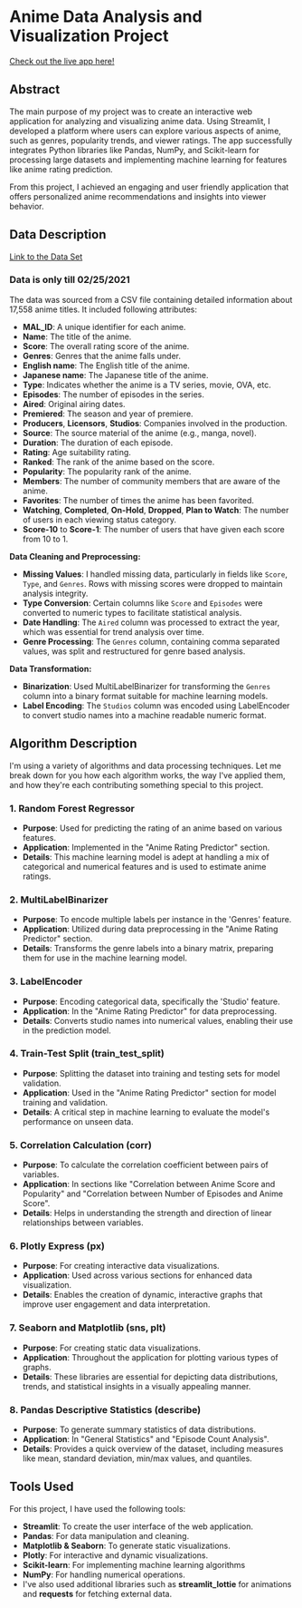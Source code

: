 # Anime Data Analysis and Visualization Project

[Check out the live app here!](https://navdeeps-eda-app.streamlit.app/)

## Abstract
The main purpose of my project was to create an interactive web application for analyzing and visualizing anime data. Using Streamlit, I developed a platform where users can explore various aspects of anime, such as genres, popularity trends, and viewer ratings. The app successfully integrates Python libraries like Pandas, NumPy, and Scikit-learn for processing large datasets and implementing machine learning for features like anime rating prediction.

From this project, I achieved an engaging and user friendly application that offers personalized anime recommendations and insights into viewer behavior.

## Data Description

[Link to the Data Set](https://www.kaggle.com/datasets/hernan4444/anime-recommendation-database-2020?select=anime.csv)

### Data is only till 02/25/2021

The data was sourced from a CSV file containing detailed information about 17,558 anime titles. It included following attributes:

- **MAL_ID**: A unique identifier for each anime.
- **Name**: The title of the anime.
- **Score**: The overall rating score of the anime.
- **Genres**: Genres that the anime falls under.
- **English name**: The English title of the anime.
- **Japanese name**: The Japanese title of the anime.
- **Type**: Indicates whether the anime is a TV series, movie, OVA, etc.
- **Episodes**: The number of episodes in the series.
- **Aired**: Original airing dates.
- **Premiered**: The season and year of premiere.
- **Producers**, **Licensors**, **Studios**: Companies involved in the production.
- **Source**: The source material of the anime (e.g., manga, novel).
- **Duration**: The duration of each episode.
- **Rating**: Age suitability rating.
- **Ranked**: The rank of the anime based on the score.
- **Popularity**: The popularity rank of the anime.
- **Members**: The number of community members that are aware of the anime.
- **Favorites**: The number of times the anime has been favorited.
- **Watching**, **Completed**, **On-Hold**, **Dropped**, **Plan to Watch**: The number of users in each viewing status category.
- **Score-10** to **Score-1**: The number of users that have given each score from 10 to 1.

**Data Cleaning and Preprocessing:**

   - **Missing Values**: I handled missing data, particularly in fields like `Score`, `Type`, and `Genres`. Rows with missing scores were dropped to maintain analysis integrity.
   - **Type Conversion**: Certain columns like `Score` and `Episodes` were converted to numeric types to facilitate statistical analysis.
   - **Date Handling**: The `Aired` column was processed to extract the year, which was essential for trend analysis over time.
   - **Genre Processing**: The `Genres` column, containing comma separated values, was split and restructured for genre based analysis.

**Data Transformation:**

   - **Binarization**: Used MultiLabelBinarizer for transforming the `Genres` column into a binary format suitable for machine learning models.
   - **Label Encoding**: The `Studios` column was encoded using LabelEncoder to convert studio names into a machine readable numeric format.


## Algorithm Description

I'm using a variety of algorithms and data processing techniques. Let me break down for you how each algorithm works, the way I've applied them, and how they're each contributing something special to this project.

### 1. Random Forest Regressor
- **Purpose**: Used for predicting the rating of an anime based on various features.
- **Application**: Implemented in the "Anime Rating Predictor" section.
- **Details**: This machine learning model is adept at handling a mix of categorical and numerical features and is used to estimate anime ratings.

### 2. MultiLabelBinarizer
- **Purpose**: To encode multiple labels per instance in the 'Genres' feature.
- **Application**: Utilized during data preprocessing in the "Anime Rating Predictor" section.
- **Details**: Transforms the genre labels into a binary matrix, preparing them for use in the machine learning model.

### 3. LabelEncoder
- **Purpose**: Encoding categorical data, specifically the 'Studio' feature.
- **Application**: In the "Anime Rating Predictor" for data preprocessing.
- **Details**: Converts studio names into numerical values, enabling their use in the prediction model.

### 4. Train-Test Split (train_test_split)
- **Purpose**: Splitting the dataset into training and testing sets for model validation.
- **Application**: Used in the "Anime Rating Predictor" section for model training and validation.
- **Details**: A critical step in machine learning to evaluate the model's performance on unseen data.

### 5. Correlation Calculation (corr)
- **Purpose**: To calculate the correlation coefficient between pairs of variables.
- **Application**: In sections like "Correlation between Anime Score and Popularity" and "Correlation between Number of Episodes and Anime Score".
- **Details**: Helps in understanding the strength and direction of linear relationships between variables.

### 6. Plotly Express (px)
- **Purpose**: For creating interactive data visualizations.
- **Application**: Used across various sections for enhanced data visualization.
- **Details**: Enables the creation of dynamic, interactive graphs that improve user engagement and data interpretation.

### 7. Seaborn and Matplotlib (sns, plt)
- **Purpose**: For creating static data visualizations.
- **Application**: Throughout the application for plotting various types of graphs.
- **Details**: These libraries are essential for depicting data distributions, trends, and statistical insights in a visually appealing manner.

### 8. Pandas Descriptive Statistics (describe)
- **Purpose**: To generate summary statistics of data distributions.
- **Application**: In "General Statistics" and "Episode Count Analysis".
- **Details**: Provides a quick overview of the dataset, including measures like mean, standard deviation, min/max values, and quantiles.


## Tools Used
For this project, I have used the following tools:
- **Streamlit**: To create the user interface of the web application.
- **Pandas**: For data manipulation and cleaning.
- **Matplotlib & Seaborn**: To generate static visualizations.
- **Plotly**: For interactive and dynamic visualizations.
- **Scikit-learn**: For implementing machine learning algorithms
- **NumPy**: For handling numerical operations.
- I've also used additional libraries such as **streamlit_lottie** for animations and **requests** for fetching external data.

